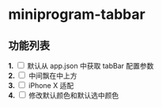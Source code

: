 # miniprogram-tabbar

## 功能列表

**1.** <input type="checkbox"> 默认从 app.json 中获取 tabBar 配置参数</br>
**2.** <input type="checkbox"> 中间飘在中上方</br>
**3.** <input type="checkbox"> iPhone X 适配</br>
**4.** <input type="checkbox"> 修改默认颜色和默认选中颜色</br>
